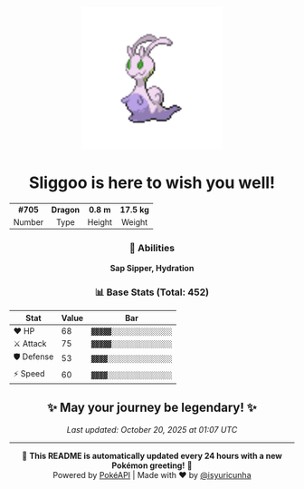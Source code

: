 <div align="center">

<img src="https://raw.githubusercontent.com/PokeAPI/sprites/master/sprites/pokemon/705.png" width="250" height="250" alt="Sliggoo">

# **Sliggoo** is here to wish you well!

<table>
<tr>
<td align="center"><strong>#705</strong></td>
<td align="center"><strong>Dragon</strong></td>
<td align="center"><strong>0.8 m</strong></td>
<td align="center"><strong>17.5 kg</strong></td>
</tr>
<tr>
<td align="center">Number</td>
<td align="center">Type</td>
<td align="center">Height</td>
<td align="center">Weight</td>
</tr>
</table>

### 🎯 Abilities
**Sap Sipper, Hydration**

### 📊 Base Stats (Total: 452)

| Stat | Value | Bar |
|------|-------|-----|
| ❤️ HP | 68 | `▓▓▓▓▓░░░░░░░░░░░░░░░` |
| ⚔️ Attack | 75 | `▓▓▓▓▓░░░░░░░░░░░░░░░` |
| 🛡️ Defense | 53 | `▓▓▓▓░░░░░░░░░░░░░░░░` |
| ⚡ Speed | 60 | `▓▓▓▓░░░░░░░░░░░░░░░░` |

## ✨ May your journey be legendary! ✨

*Last updated: October 20, 2025 at 01:07 UTC*

---

🌟 **This README is automatically updated every 24 hours with a new Pokémon greeting!** 🌟<br>
Powered by [PokéAPI](https://pokeapi.co/) | Made with ❤️ by [@isyuricunha](https://github.com/isyuricunha)

</div>